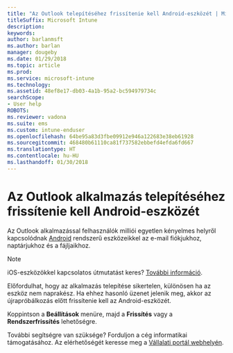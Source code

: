 ```yaml
---
title: "Az Outlook telepítéséhez frissítenie kell Android-eszközét | Microsoft Docs"
titleSuffix: Microsoft Intune
description: 
keywords: 
author: barlanmsft
ms.author: barlan
manager: dougeby
ms.date: 01/29/2018
ms.topic: article
ms.prod: 
ms.service: microsoft-intune
ms.technology: 
ms.assetid: 48ef8e17-db03-4a1b-95a2-bc594979734c
searchScope:
- User help
ROBOTS: 
ms.reviewer: vadona
ms.suite: ems
ms.custom: intune-enduser
ms.openlocfilehash: 64be95a83d3fbe09912e946a122683e38eb61928
ms.sourcegitcommit: 468480b61110ca81f737582ebbefd4efda6fd667
ms.translationtype: HT
ms.contentlocale: hu-HU
ms.lasthandoff: 01/30/2018
---
```

# <a name="you-need-to-update-your-android-device-to-install-the-outlook-app"></a>Az Outlook alkalmazás telepítéséhez frissítenie kell Android-eszközét

Az Outlook alkalmazással felhasználók milliói egyetlen kényelmes helyről kapcsolódnak [Android](https://play.google.com/store/apps/details?id=com.microsoft.office.outlook) rendszerű eszközeikkel az e-mail fiókjukhoz, naptárjukhoz és a fájljaikhoz.

>[!NOTE]
> iOS-eszközökkel kapcsolatos útmutatást keres? [További információ](update-device-outlook-ios.md).

Előfordulhat, hogy az alkalmazás telepítése sikertelen, különösen ha az eszköz nem naprakész. Ha ehhez hasonló üzenet jelenik meg, akkor az újrapróbálkozás előtt frissítenie kell az Android-eszközét.

Koppintson a **Beállítások** menüre, majd a **Frissítés** vagy a **Rendszerfrissítés** lehetőségre.

További segítségre van szüksége? Forduljon a cég informatikai támogatásához. Az elérhetőségét keresse meg a [Vállalati portál webhelyén](https://portal.manage.microsoft.com#HelpDeskDialog).

